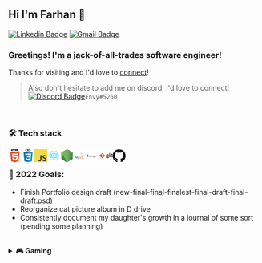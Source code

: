 ## Hi I'm Farhan 👋

[![Linkedin Badge](https://img.shields.io/badge/-Farhan%20Daud-blue?style=flat&logo=Linkedin&logoColor=white&link=https://www.linkedin.com/in/Hantasmagoria/)](https://www.linkedin.com/in/Hantasmagoria/) [![Gmail Badge](https://img.shields.io/badge/-Farhan%20Daud-c14438?style=flat&logo=Gmail&logoColor=white&link=mailto:Farhan.Daud.hyperfusion@gmail.com)](mailto:Farhan.Daud.hyperfusion@gmail.com)

### Greetings! I'm a jack-of-all-trades software engineer!

Thanks for visiting and I'd love to [connect](https://www.linkedin.com/in/Hantasmagoria/)!

> Also don't hesitate to add me on discord, I'd love to connect!
> [![Discord Badge](https://img.shields.io/badge/-Add%20this%20ID%20=>-blue?style=flat&label=&logo=discord&logoColor=ffffff&color=7389D8&labelColor=6A7EC2&link=https://discordapp.com/users/137706148357734400)](https://discordapp.com/users/137706148357734400)`Envy#5260`

<br/>

### 🛠 Tech stack

[<img align="left" alt="HTML5" width="26px"    src="https://raw.githubusercontent.com/github/explore/80688e429a7d4ef2fca1e82350fe8e3517d3494d/topics/html/html.png"/>][wdi] [<img align="left" alt="CSS3" width="26px"    src="https://raw.githubusercontent.com/github/explore/80688e429a7d4ef2fca1e82350fe8e3517d3494d/topics/css/css.png"/>][csi] [<img align="left" alt="JavaScript" width="26px"    src="https://raw.githubusercontent.com/github/explore/80688e429a7d4ef2fca1e82350fe8e3517d3494d/topics/javascript/javascript.png"/>][jsi]
[<img align="left" alt="React" width="26px"    src="https://raw.githubusercontent.com/github/explore/80688e429a7d4ef2fca1e82350fe8e3517d3494d/topics/react/react.png"/>][react] [<img align="left" alt="Node.js" width="26px"    src="https://raw.githubusercontent.com/github/explore/80688e429a7d4ef2fca1e82350fe8e3517d3494d/topics/nodejs/nodejs.png"/>][wdi]
[<img align="left" alt="MySQL" width="26px"    src="https://raw.githubusercontent.com/github/explore/80688e429a7d4ef2fca1e82350fe8e3517d3494d/topics/mysql/mysql.png"/>][wdi] [<img align="left" alt="MongoDB" width="26px"    src="https://raw.githubusercontent.com/github/explore/80688e429a7d4ef2fca1e82350fe8e3517d3494d/topics/mongodb/mongodb.png"/>][wdi]
[<img align="left" alt="Git" width="26px"    src="https://raw.githubusercontent.com/github/explore/80688e429a7d4ef2fca1e82350fe8e3517d3494d/topics/git/git.png"/>][wdi] [<img align="left" alt="GitHub" width="26px"    src="https://raw.githubusercontent.com/github/explore/78df643247d429f6cc873026c0622819ad797942/topics/github/github.png"/>][wdi]

[wdi]: https://camo.githubusercontent.com/36413d968ccb4542d06af936e30e6213bd864607/68747470733a2f2f692e696d6775722e636f6d2f556c3436676f6e2e706e67
[jsi]: https://camo.githubusercontent.com/36413d968ccb4542d06af936e30e6213bd864607/68747470733a2f2f692e696d6775722e636f6d2f556c3436676f6e2e706e67
[csi]: https://camo.githubusercontent.com/36413d968ccb4542d06af936e30e6213bd864607/68747470733a2f2f692e696d6775722e636f6d2f556c3436676f6e2e706e67
[react]: https://hackernoon.com/images/pq25y3ylr.jpgwxH9e_vrAK4TdffpxKY3QGyHCpxFcQ0

<br/>

### 🌟 2022 Goals:

- Finish Portfolio design draft (new-final-final-finalest-final-draft-final-draft.psd)
- Reorganize cat picture album in D drive
- Consistently document my daughter's growth in a journal of some sort (pending some planning)

<br/>

<details>
<summary><strong> 🎮 Gaming</strong></summary>
Currently Playing: 
<ul>
    <li><a href="https://www.toweroffantasy-global.com/"><img alt="ToF" width="32px" src="https://is2-ssl.mzstatic.com/image/thumb/Purple122/v4/43/cd/7d/43cd7d8f-75f4-65a0-bcdb-ec174ac61a92/AppIcon-0-0-1x_U007emarketing-0-0-0-7-0-0-sRGB-0-0-0-GLES2_U002c0-512MB-85-220-0-0.png/256x256bb.jpg"/> Tower of Fantasy(global)</a>
    <li><a href="https://www.ea.com/games/apex-legends"><img alt="Apex Legends Icon" width="32px" src="http://www.rw-designer.com/icon-image/21509-256x256x32.png"/> Apex Legends</a>
    <li><a href="https://store.steampowered.com/app/739630/Phasmophobia/"><img alt="Phasmophobia Icon" width="32px" src="https://cdn2.steamgriddb.com/file/sgdb-cdn/icon/20479c788fb27378c2c99eadcf207e7f/32/256x256.png"/> Phasmophobia</a>
    <li><a href="https://www.blazblue.jp/cf/ac/"><img alt="Blazblue Icon" width="32px" src="https://blazblue.wiki/images/thumb/c/c8/BlazBlue_Central_Fiction_Logo.png/300px-BlazBlue_Central_Fiction_Logo.png"/> Blazblue(CentralFiction)</a>
    <li><a href="https://www.stardewvalley.net/"><img alt="Stardew Valley Icon" width="32px" src="https://stardewvalleywiki.com/mediawiki/images/b/b2/Animals_Icon.png"/> Stardew Valley</a>
    <li><a href="https://www.minecraft.net/en-us"><img alt="Minecraft Icon" width="32px" src="https://static.wikia.nocookie.net/animatorvsanimation/images/5/52/MinecraftIcon.png/revision/latest/scale-to-width-down/256?cb=20190830150033"/> Minecraft</a>
</ul>

<strong>Gaming 2022 Goals:</strong>

<ul>
    <li> Complete holistic aim training according to <a href="https://www.dropbox.com/s/vaba3potfhf9jy1/KovaaK%20aim%20workout%20routines.pdf?dl=0">Aimer7's KovaaK guide</a>
    <li> <s>Set up foundation for agricultural army in Stardew Valley</s>
    <li> <s>attain intermediate-level proficiency in usage of Yuuki Terumi's b&b combos</s>
    <li> <s>complete building a village with a population of 6.9 million with an unemployment rate below 3.6%</s>
</ul>
</details>
